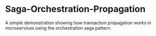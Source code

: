 # Saga-Orchestration-Propagation
A simple demonstration showing how transaction propagation works in microservices using the orchestration saga pattern.
